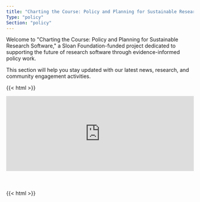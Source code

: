 ```yaml
---
title: "Charting the Course: Policy and Planning for Sustainable Research Software"
Type: "policy"
Section: "policy"
---
```


Welcome to "Charting the Course: Policy and Planning for Sustainable Research Software," a Sloan Foundation-funded project dedicated to supporting the future of research software through evidence-informed policy work.

This section will help you stay updated with our latest news, research, and community engagement activities.


{{< html >}}
<br>
<div style="padding:40% 0 0 0;position:relative;"><iframe src="https://player.vimeo.com/video/840444192?badge=0&amp;autopause=0&amp;player_id=0&amp;app_id=58479" frameborder="0" allow="autoplay; fullscreen; picture-in-picture" allowfullscreen style="position:absolute;top:0;left:0;width:100%;height:100%;" title="Charting the Course Project Introduction"></iframe></div><script src="https://player.vimeo.com/api/player.js"></script>
<br>
<br>
<br>
{{< html >}}
